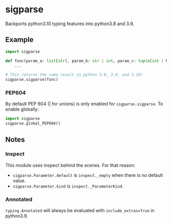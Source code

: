 # sigparse

Backports python3.10 typing features into python3.8 and 3.9.

## Example

```python
import sigparse

def func(param_a: list[str], param_b: str | int, param_c: tuple[int | None]):
    ...

# This returns the same result in python 3.8, 3.9, and 3.10!
sigparse.sigparse(func)
```

### PEP604
By default PEP 604 (| for unions) is only enabled for `sigparse.sigparse`.
To enable globally:
```python
import sigparse
sigparse.global_PEP604()
```

## Notes
### Inspect

This module uses inspect behind the scenes. For that reason:

- `sigparse.Parameter.default` is `inspect._empty` when there is no default value.
- `sigparse.Parameter.kind` is `inspect._ParameterKind`.


### Annotated
`typing.Annotated` will always be evaluated with `include_extras=True` in python3.9.
